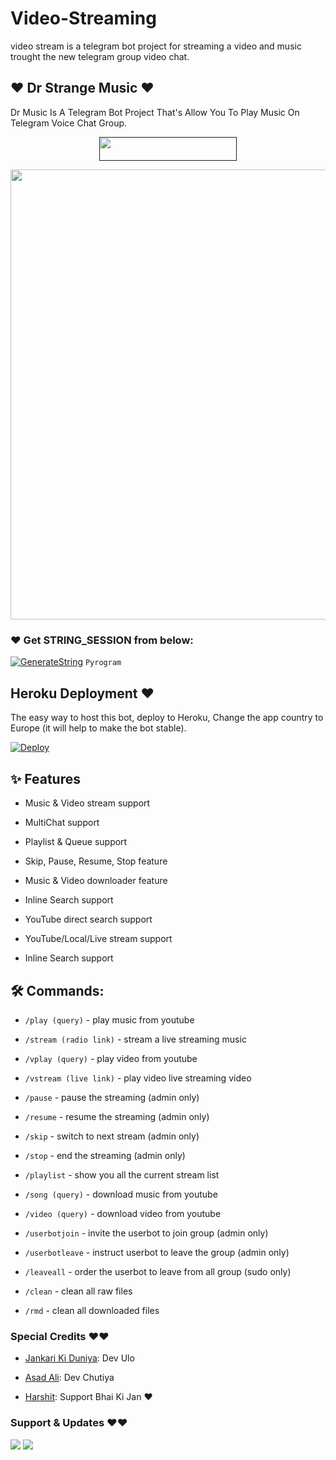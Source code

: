 # Video-Streaming
video stream is a telegram bot project for streaming a video and music trought the new telegram group video chat.
## ❤️ Dr Strange Music ❤️

Dr Music Is A Telegram Bot Project That's Allow You To Play Music On Telegram Voice Chat Group.

<p align="center"><a href=""> <img src="https://img.shields.io/badge/Copy%20Paster%20Ki%20Gand%20Main%20Land-black?style=for-the-badge&logo=heroku" width="220" height="38.45"/></a></p>

<p align="center"><a href="https://t.me/Dr_Asad_Ali"><img src="https://telegra.ph/file/5c302b628a07d836ee098.gif" width="720"></a></p>

### ❤️ Get STRING_SESSION from below:

[![GenerateString](https://img.shields.io/badge/repl.it-generateString-yellowgreen)](https://replit.com/@AssadAli/AsadMusic) ``Pyrogram``

## Heroku Deployment ❤️

The easy way to host this bot, deploy to Heroku, Change the app country to Europe (it will help to make the bot stable).

[![Deploy](https://www.herokucdn.com/deploy/button.svg)](https://heroku.com/deploy?template=https://github.com/jankarikiduniya/Video-Streaming)

## ✨ Features

- Music & Video stream support

- MultiChat support

- Playlist & Queue support

- Skip, Pause, Resume, Stop feature

- Music & Video downloader feature

- Inline Search support

- YouTube direct search support

- YouTube/Local/Live stream support

- Inline Search support

## 🛠 Commands:

- `/play (query)` - play music from youtube

- `/stream (radio link)` - stream a live streaming music

- `/vplay (query)` - play video from youtube

- `/vstream (live link)` - play video live streaming video

- `/pause` - pause the streaming (admin only)

- `/resume` - resume the streaming (admin only)

- `/skip` - switch to next stream (admin only)

- `/stop` - end the streaming (admin only)

- `/playlist` - show you all the current stream list

- `/song (query)` - download music from youtube

- `/video (query)` - download video from youtube

- `/userbotjoin` - invite the userbot to join group (admin only)

- `/userbotleave` - instruct userbot to leave the group (admin only)

- `/leaveall` - order the userbot to leave from all group (sudo only)

- `/clean` - clean all raw files

- `/rmd` - clean all downloaded files

### Special Credits ❤️❤️

- [Jankari Ki Duniya](https://github.com/jankarikiduniya): Dev Ulo

- [Asad Ali](https://t.me/Dr_Asad_Ali): Dev Chutiya

- [Harshit](https://t.me/HarshitSharma361): Support Bhai Ki Jan ❤️

### Support & Updates ❤️❤️

<a href="https://t.me/Shayri_Music_Lovers"><img src="https://img.shields.io/badge/Join-Group%20Support-blue.svg?style=for-the-badge&logo=Telegram"></a> <a href="https://t.me/jankarikiduniya"><img src="https://img.shields.io/badge/Join-Updates%20Channel-blue.svg?style=for-the-badge&logo=Telegram"></a>

